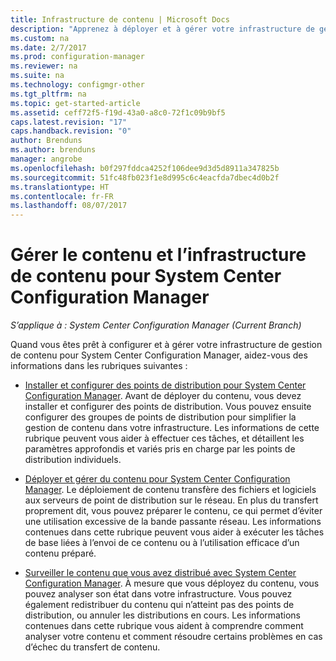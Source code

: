 ```yaml
---
title: Infrastructure de contenu | Microsoft Docs
description: "Apprenez à déployer et à gérer votre infrastructure de gestion de contenu pour System Center Configuration Manager."
ms.custom: na
ms.date: 2/7/2017
ms.prod: configuration-manager
ms.reviewer: na
ms.suite: na
ms.technology: configmgr-other
ms.tgt_pltfrm: na
ms.topic: get-started-article
ms.assetid: ceff72f5-f19d-43a0-a8c0-72f1c09b9bf5
caps.latest.revision: "17"
caps.handback.revision: "0"
author: Brenduns
ms.author: brenduns
manager: angrobe
ms.openlocfilehash: b0f297fddca4252f106dee9d3d5d8911a347825b
ms.sourcegitcommit: 51fc48fb023f1e8d995c6c4eacfda7dbec4d0b2f
ms.translationtype: HT
ms.contentlocale: fr-FR
ms.lasthandoff: 08/07/2017
---
```

# <a name="manage-content-and-content-infrastructure-for-system-center-configuration-manager"></a>Gérer le contenu et l’infrastructure de contenu pour System Center Configuration Manager

*S’applique à : System Center Configuration Manager (Current Branch)*

Quand vous êtes prêt à configurer et à gérer votre infrastructure de gestion de contenu pour System Center Configuration Manager, aidez-vous des informations dans les rubriques suivantes :  

-   [Installer et configurer des points de distribution pour System Center Configuration Manager](../../../../core/servers/deploy/configure/install-and-configure-distribution-points.md). Avant de déployer du contenu, vous devez installer et configurer des points de distribution. Vous pouvez ensuite configurer des groupes de points de distribution pour simplifier la gestion de contenu dans votre infrastructure. Les informations de cette rubrique peuvent vous aider à effectuer ces tâches, et détaillent les paramètres approfondis et variés pris en charge par les points de distribution individuels.  

-   [Déployer et gérer du contenu pour System Center Configuration Manager](../../../../core/servers/deploy/configure/deploy-and-manage-content.md). Le déploiement de contenu transfère des fichiers et logiciels aux serveurs de point de distribution sur le réseau. En plus du transfert proprement dit, vous pouvez préparer le contenu, ce qui permet d’éviter une utilisation excessive de la bande passante réseau. Les informations contenues dans cette rubrique peuvent vous aider à exécuter les tâches de base liées à l’envoi de ce contenu ou à l’utilisation efficace d’un contenu préparé.  

-   [Surveiller le contenu que vous avez distribué avec System Center Configuration Manager](../../../../core/servers/deploy/configure/monitor-content-you-have-distributed.md). À mesure que vous déployez du contenu, vous pouvez analyser son état dans votre infrastructure. Vous pouvez également redistribuer du contenu qui n’atteint pas des points de distribution, ou annuler les distributions en cours. Les informations contenues dans cette rubrique vous aident à comprendre comment analyser votre contenu et comment résoudre certains problèmes en cas d’échec du transfert de contenu.  
